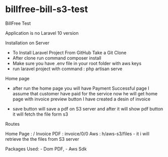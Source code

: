 # billfree-bill-s3-test
BillFree Test




Application is no Laravel 10 version




Installation on Server
- To Install Laravel Project From GitHub Take a Git Clone
- After clone run command composer install
- Make sure you have .env file in your root folder with aws keys
- run laravel project with command : php artisan serve

Home page
- after run the home page you will have Payment Successful page
    I assume that customer have paid for the service now he will get home page with invoice preview button
    I have created a desin of invoice 

- save button will save a pdf on S3 server and after it will show pdf button it will fetch the file form s3 


Routes

Home Page : /
Invoice PDF : invoice/0/0
Aws : h/aws-s3/files   - it i will retrieve the the files from S3 server


Packages Used:
    - Dom PDF,
    - Aws Sdk
    
